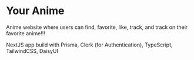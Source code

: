 <h1>Your Anime</h1>

Anime website where users can find, favorite, like, track, and track on their favorite anime!!!

NextJS app build with Prisma, Clerk (for Authentication), TypeScript, TailwindCSS, DaisyUI





